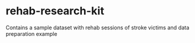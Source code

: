 # rehab-research-kit
Contains a sample dataset with rehab sessions of stroke victims and data preparation example
